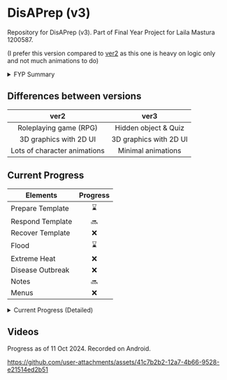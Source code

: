 # DisAPrep (v3)

Repository for DisAPrep (v3). Part of Final Year Project for Laila Mastura 1200587.

(I prefer this version compared to [ver2](https://github.com/c-lmaz/DisAPrep-ver2) as this one is heavy on logic only and not much animations to do)


<details>
<summary>FYP Summary</summary>

- An educational Android mobile game for disaster preparedness.
- Has a 'game' section and 'information' section.
- Includes 3 disasters:
  - Flood
  - Extreme Heat
  - Disease Outbreak
- Each disasters have 3 phases:
  - Prepare (Emergency kit preparation, Hazard mitigation, Property protection, Communication and evacuation plan)
  - Respond (Evacuation, Health and hygiene management, Rationing, First aid and medical assistance)
  - Recover (Damage assessment, Health recovery, Insurance claims, Future planning)
- Information section will include
  - Emergency numbers
  - Information sources
  - Emergency kit preparation
  - First aid
  - Communication plans
  - Evacuation plans
  - Flood
  - Extreme Heat
  - Disease outbreak

</details>


## Differences between versions

| ver2 | ver3 |
| :--: | :--: |
| Roleplaying game (RPG) | Hidden object & Quiz |
| 3D graphics with 2D UI | 3D graphics with 2D UI |
| Lots of character animations | Minimal animations |


## Current Progress

| Elements | Progress |
| -------- | :------: |
| Prepare Template | ⌛ |
| Respond Template | 🔜 |
| Recover Template | ❌ |
| Flood | ⌛ |
| Extreme Heat | ❌ |
| Disease Outbreak | ❌ |
| Notes | 🔜 |
| Menus | ❌ |


<details>
<summary>Current Progress (Detailed)</summary>

### Level Template

| Elements | Progress |
| -------- | :------: |
| HUD | ✔️ |
| Pause Menu | ⌛ |
| Exit Menu | ⌛ |
| Audio & Music | ❌ |
| Quests | ✔️ |


### Prepare Template - Flood

| Elements | Progress |
| -------- | :------: |
| Emergency Kit | ✔️ |
| Hazard Mitigation | ✔️ |
| Communication Plan | 🔜 |
| Evacuation Plan | 🔜 |
| Level logic | ⌛ |

</details>


## Videos

Progress as of 11 Oct 2024. Recorded on Android.

https://github.com/user-attachments/assets/41c7b2b2-12a7-4b66-9528-e21514ed2b51
